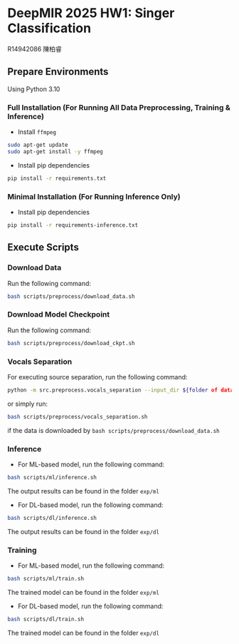 # DeepMIR 2025 HW1: Singer Classification
R14942086 陳柏睿

## Prepare Environments
Using Python 3.10
### Full Installation (For Running All Data Preprocessing, Training & Inference)
- Install `ffmpeg` 

```bash
sudo apt-get update
sudo apt-get install -y ffmpeg
```

- Install pip dependencies

```bash
pip install -r requirements.txt
```

### Minimal Installation (For Running Inference Only)
- Install pip dependencies
```bash
pip install -r requirements-inference.txt
```

## Execute Scripts
### Download Data
Run the following command:
```bash
bash scripts/preprocess/download_data.sh
```
### Download Model Checkpoint
Run the following command:
```bash
bash scripts/preprocess/download_ckpt.sh
```
### Vocals Separation
For executing source separation, run the following command:
```bash
python -m src.preprocess.vocals_separation --input_dir ${folder of data before processed} --output_dir ${folder of data after processed}
```
or simply run:
```bash
bash scripts/preprocess/vocals_separation.sh
```
if the data is downloaded by `bash scripts/preprocess/download_data.sh`
### Inference
- For ML-based model, run the following command:
```bash
bash scripts/ml/inference.sh
```
The output results can be found in the folder `exp/ml`

- For DL-based model, run the following command:
```bash
bash scripts/dl/inference.sh
```
The output results can be found in the folder `exp/dl`
### Training
- For ML-based model, run the following command:
```bash
bash scripts/ml/train.sh
```
The trained model can be found in the folder `exp/ml`
- For DL-based model, run the following command:
```bash
bash scripts/dl/train.sh
```
The trained model can be found in the folder `exp/dl`